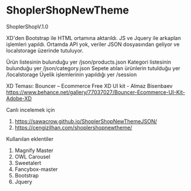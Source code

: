 # ShoplerShopNewTheme

ShoplerShopV.1.0

XD'den Bootstrap ile HTML ortamına aktarıldı.
JS ve Jquery ile arkaplan işlemleri yapıldı.
Ortamda API yok, veriler JSON dosyasından geliyor ve localstorage üzerinde tutuluyor.


 Ürün listesinin bulunduğu yer /json/products.json
 Kategori listesinin bulunduğu yer /json/category.json
 Sepete atılan ürünlerin tutulduğu yer /localstorage
 Üyelik işlemlerinin yapıldığı yer /session
 
XD Teması: Bouncer – Ecommerce Free XD UI kit - Almaz Bisenbaev
https://www.behance.net/gallery/77037027/Bouncer-Ecommerce-UI-Kit-Adobe-XD

Canlı incelemek için 
1) https://sawacrow.github.io/ShoplerShopNewThemeJSON/
2) https://cengizilhan.com/shoplershopnewtheme/


Kullanılan eklentiler
1) Magnify Master
2) OWL Carousel
3) Sweetalert
4) Fancybox-master
5) Bootstrap
6) Jquery
